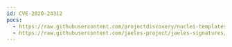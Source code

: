 ```yaml
---
id: CVE-2020-24312
pocs:
  - https://raw.githubusercontent.com/projectdiscovery/nuclei-templates/master/cves/CVE-2020-24312.yaml
  - https://raw.githubusercontent.com/jaeles-project/jaeles-signatures/master/cves/wordpress-backup-leak-cve-2020-24312.yaml
---
```

